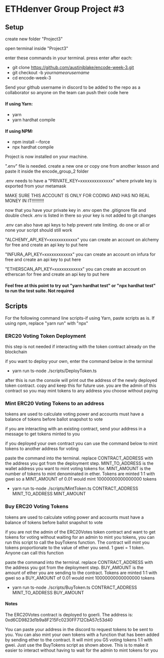 # ETHdenver Group Project #3

## Setup

create new folder "Project3"

open terminal inside "Project3"

enter these commands in your terminal. press enter after each:

- git clone https://github.com/austinjblake/encode-week-3.git
- git checkout -b _yournameorusername_
- cd encode-week-3

Send your github username in discord to be added to the repo as a collaborator so anyone on the team can push their code here

#### If using Yarn:

- yarn
- yarn hardhat compile

#### If using NPM:

- npm install --force
- npx hardhat compile

Project is now installed on your machine.

".env" file is needed. create a new one or copy one from another lesson and paste it inside the encode_group_2 folder

.env needs to have a "PRIVATE_KEY=xxxxxxxxxxxxxx" where private key is exported from your metamask

MAKE SURE THIS ACCOUNT IS ONLY FOR CODING AND HAS NO REAL MONEY IN IT!!!!!!!!!!

now that you have your private key in .env open the .gitignore file and double check .env is listed in there so your key is not added to git changes

.env can also have api keys to help prevent rate limiting. do one or all or none your script should still work

"ALCHEMY_API_KEY=xxxxxxxxxxxx" you can create an account on alchemy for free and create an api key to put here

"INFURA_API_KEY=xxxxxxxxxxxx" you can create an account on infura for free and create an api key to put here

"ETHERSCAN_API_KEY=xxxxxxxxxxxx" you can create an account on etherscan for free and create an api key to put here

#### Feel free at this point to try out "yarn hardhat test" or "npx hardhat test" to run the test suite. Not required

## Scripts

For the following command line scripts-if using Yarn, paste scripts as is. If using npm, replace "yarn run" with "npx"

### ERC20 Voting Token Deployment

this step is not needed if interacting with the token contract already on the blockchain

if you want to deploy your own, enter the command below in the terminal

- yarn run ts-node ./scripts/DeployToken.ts

after this is run the console will print out the address of the newly deployed token contract. copy and keep this for future use. you are the admin of this contract so you may mint tokens to any address you choose without paying

### Mint ERC20 Voting Tokens to an address

tokens are used to calculate voting power and accounts must have a balance of tokens before ballot snapshot to vote

if you are interacting with an existing contract, send your address in a message to get tokens minted to you

if you deployed your own contract you can use the command below to mint tokens to another address for voting

paste the command into the terminal. replace CONTRACT_ADDRESS with the address you got from the deployment step. MINT_TO_ADDRESS is the wallet address you want to mint voting tokens for. MINT_AMOUNT is the number of tokens to mint denominated in ether. Tokens are minted 1:1 with gwei so a MINT_AMOUNT of 0.01 would mint 10000000000000000 tokens

- yarn run ts-node ./scripts/MintToken.ts CONTRACT_ADDRESS MINT_TO_ADDRESS MINT_AMOUNT

### Buy ERC20 Voting Tokens

tokens are used to calculate voting power and accounts must have a balance of tokens before ballot snapshot to vote

if you are not the admin of the ERC20Votes token contract and want to get tokens for voting without waiting for an admin to mint you tokens, you can run this script to call the buyTokens function. The contract will mint you tokens proportionate to the value of ether you send. 1 gwei = 1 token. Anyone can call this function

paste the command into the terminal. replace CONTRACT_ADDRESS with the address you got from the deployment step. BUY_AMOUNT is the amount of ether you are sending to the contract. Tokens are minted 1:1 with gwei so a BUY_AMOUNT of 0.01 would mint 10000000000000000 tokens

- yarn run ts-node ./scripts/BuyToken.ts CONTRACT_ADDRESS MINT_TO_ADDRESS BUY_AMOUNT

#### Notes

The ERC20Votes contract is deployed to goerli. The address is:
0xd6CD9823d1b9a8F215Fc0230FF712CbA57c53d40

You can paste your address in the discord to request tokens to be sent to you. You can also mint your own tokens with a function that has been added by sending ether to the contract. It will mint you G5 voting tokens 1:1 with gwei. Just use the BuyTokens script as shown above. This is to make it easier to interact without having to wait for the admin to mint tokens for you
